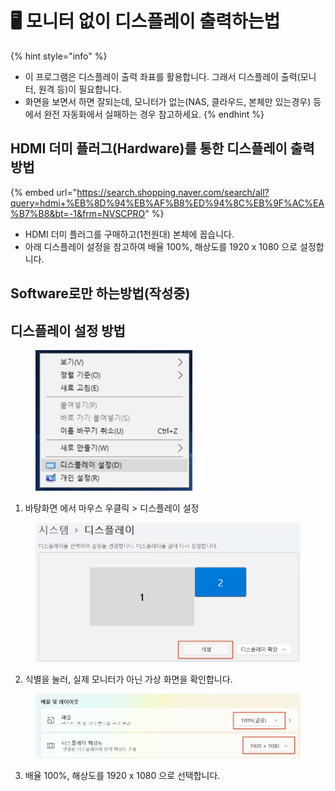 # 🖥️ 모니터 없이 디스플레이 출력하는법

{% hint style="info" %}
* 이  프로그램은 디스플레이 출력 좌표를 활용합니다. 그래서 디스플레이 출력(모니터, 원격 등)이 필요합니다.
* 화면을 보면서 하면 잘되는데, 모니터가 없는(NAS, 클라우드, 본체만 있는경우) 등에서 완전 자동화에서 실패하는 경우 참고하세요.
{% endhint %}

## HDMI 더미 플러그(Hardware)를 통한 디스플레이 출력 방법

{% embed url="https://search.shopping.naver.com/search/all?query=hdmi+%EB%8D%94%EB%AF%B8%ED%94%8C%EB%9F%AC%EA%B7%B8&bt=-1&frm=NVSCPRO" %}

* HDMI 더미 플러그를 구매하고(1천원대) 본체에 꼽습니다.
* 아래 디스플레이 설정을 참고하여 배율 100%,  해상도를 1920 x 1080 으로 설정합니다.



## Software로만 하는방법(작성중)





## 디스플레이 설정 방법

<div data-full-width="true"><figure><img src="../../.gitbook/assets/image (1) (1) (1) (1) (1) (1) (1).png" alt="" width="251"><figcaption></figcaption></figure></div>

1. 바탕화면 에서 마우스 우클릭 > 디스플레이 설정



<figure><img src="../../.gitbook/assets/image (1) (1) (1) (1) (1) (1) (1) (1).png" alt=""><figcaption></figcaption></figure>

2. 식별을 눌러, 실제 모니터가 아닌 가상 화면을 확인합니다.



<figure><img src="../../.gitbook/assets/image (2) (1) (1) (1).png" alt=""><figcaption></figcaption></figure>

3. 배율 100%, 해상도를 1920 x 1080 으로 선택합니다.
